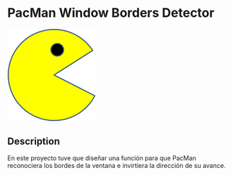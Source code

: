 # PacMan Window Borders Detector
<img src="PacMan1.png" width='200'/>

## Description
En este proyecto tuve que diseñar una función para que PacMan reconociera los bordes de la ventana e invirtiera la dirección de su avance.
